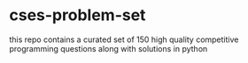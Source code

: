 # cses-problem-set
this repo contains a curated set of 150 high quality competitive programming questions along with solutions in python
